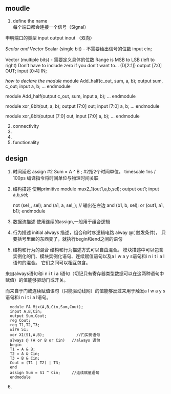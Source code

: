 ## moudle
1. define the name  
每个端口都会连接一个信号（Signal）

申明端口的类型
input
output
inout （双向）

*Scalar and Vector*
Scalar (single bit) - 不需要给出信号的位数
input 	cin;

Vector (multiple bits) - 需要定义具体的位数
Range is MSB to LSB (left to right)
Don’t have to include zero if you don’t want to… (D[2:1])
output 	[7:0] OUT;
input 	[0:4] IN;

*how to declare the module*
module Add_half(c_out, sum, a, b);
     output sum, c_out;
     input a, b;
     …
endmodule

module Add_half(output c_out, sum,
                           input a, b);
     …
endmodule

module xor_8bit(out, a, b);
     output [7:0] out;
     input [7:0] a, b;
     …
endmodule

module xor_8bit(output [7:0] out,  input [7:0] a, b);
                          …
endmodule

2. connectivity
3.
4.
5.  functionality


## design
1. 时间延迟
  assign #2 Sum = A ^ B ; #2指2个时间单位。
   timescale 1ns / 100ps  编译指令将时间单位与物理时间关联
2. 结构描述
  使用primitive
      module mux2_1(out1,a,b,sel);
     output out1;
     input a,b,sel;

     not (sel_, sel);
     and (a1, a, sel_); // 输出在左边
     and (b1, b, sel);
     or (out1, a1, b1);
     endmodule
3. 数据流描述
    使用连续的assign,一般用于组合逻辑
4. 行为描述
  initial always 描述，组合和时序逻辑电路
  alway @( 触发条件)， 只要括号里面的东西变了，就执行begin和end之间的语句
5. 结构和行为的混合
  结构和行为描述方式可以自由混合。
  模块描述中可以包含实例化的门、模块实例化语句、连续赋值语句以及a l w a y s语句和i n i t i a l语句的混合。
  它们之间可以相互包含。

  来自always语句和i n i t i a l语句（切记只有寄存器类型数据可以在这两种语句中赋值）的值能够驱动门或开关。

  而来自于门或连续赋值语句（只能驱动线网）的值能够反过来用于触发a l w a y s语句和i n i t i a l语句。
  ```
    module FA_Mix(A,B,Cin,Sum,Cout);
    input A,B,Cin;
    output Sum,Cout;
    reg Cout;
    reg T1,T2,T3;
    wire S1;
    xor X1(S1,A,B);              //门实例语句
    always @ (A or B or Cin)   //always 语句
    begin
    T1 = A & B;
    T2 = A & Cin;
    T3 = B & Cin;
    Cout = (T1 | T2) | T3;
    end
    assign Sum = S1 ^ Cin;     //连续赋值语句
    endmodule
  ```
6.
